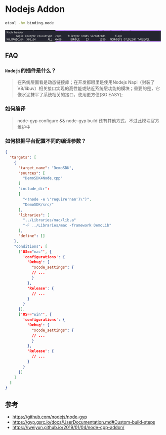# Nodejs Addon

```bash
otool -hv binding.node
```

![](./ntool-exp.png)

## FAQ

### `Nodejs`的插件是什么？

> 在系统层面看是动态链接库；在开发都眼里是使用Nodejs Napi（封装了V8/libuv）相关接口实现的高性能或贴近系统层功能的模块；重要的是，它像水泥抹平了系统相关的接口，使用更方便(SO EASY);

### 如何编译

> node-gyp configure && node-gyp build 还有其他方式，不过此模块官方维护中

### 如何根据平台配置不同的编译参数？

```json
{
  "targets": [
    {
      "target_name": "DemoSDK",
      "sources": [
        "DemoSDK4Node.cpp"
      ]
      "include_dir":
      [
        "<!node -e \"require'nan')\")",
        "DemoSDK/src/"
      ],
      "libraries": [
        "../Libraries/mac/lib.a"
        "-F ../Libraries/mac -framework DemoLib"
      ],
      "define": []
    },
    "conditions": [
      ['OS=="mac"', {
        'configurations': {
          'Debug': {
            "xcode_settings": {
            // ...
            }
          },
          'Release': {
            // ... 
          }
        }
      }],
      ['OS=="win"', {
        'configurations': {
          'Debug': {
            "xcode_settings": {
            // ...
            }
          },
          'Release': {
            // ... 
          }
        }
      }]
    ]
  ]
}
```

## 参考

- https://github.com/nodejs/node-gyp
- https://gyp.gsrc.io/docs/UserDocumentation.md#Custom-build-steps
- https://iweiyun.github.io/2019/01/04/node-cpp-addon/
